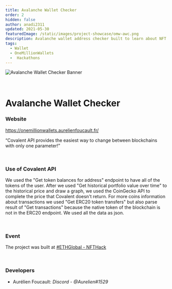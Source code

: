 ```yaml
---
title: Avalanche Wallet Checker
order: 2
hidden: false
author: anadi2311
updated: 2021-05-30
featuredImage: /static/images/project-showcase/omw-awc.png
description: Avalanche wallet address checker built to learn about NFT in blockchain on Ethereum like C-Chain of Avalanche
tags:
  - Wallet
  - OneMillionWallets
  -  Hackathons
---
```


![Avalanche Wallet Checker Banner](/static/images/project-showcase/omw-awc.png)

&nbsp;
# Avalanche Wallet Checker

### Website
https://onemillionwallets.aurelienfoucault.fr/

<Aside>

“Covalent API provides the easiest way to change between blockchains with only one parameter!”

</Aside>

&nbsp;
### Use of Covalent API
We used the "Get token balances for address" endpoint to have all of the tokens of the user. After we used "Get historical portfolio value over time" to the historical price and draw a graph, we used the CoinGecko API to complete the price that Covalent doesn't return. For more coins information about transactions we used "Get ERC20 token transfers" but also parse result of "Get transactions" because the native token of the blockchain is not in the ERC20 endpoint. We used all the data as json.

&nbsp;
### Event
The project was built at [#ETHGlobal - NFTHack](https://www.covalenthq.com/blog/nfthack-winners-announcement/)

&nbsp;
### Developers

- Aurélien Foucault: *Discord - @Aurelien#1529*

